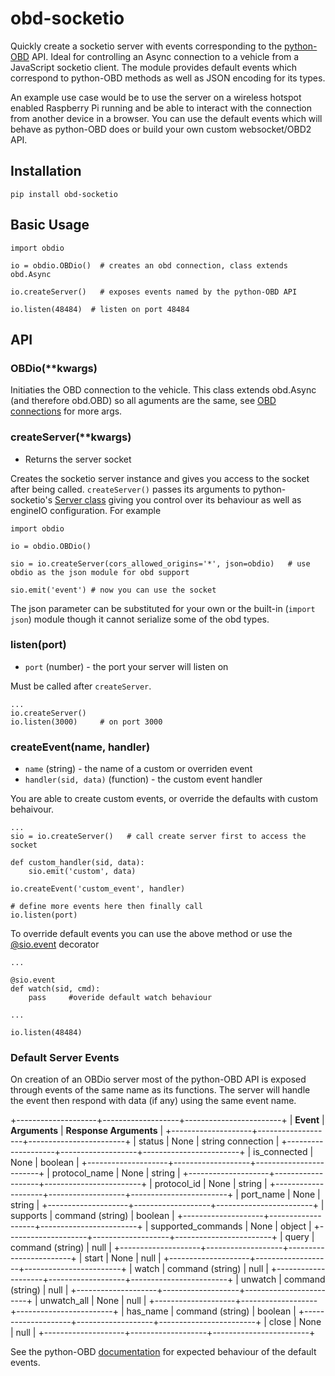 # obd-socketio

Quickly create a socketio server with events corresponding to the [python-OBD](https://pypi.org/project/obd/) API. Ideal for controlling an Async connection to a vehicle from a JavaScript socketio client. The module provides default events which correspond to python-OBD methods as well as JSON encoding for its types.

An example use case would be to use the server on a wireless hotspot enabled Raspberry Pi running and be able to interact with the connection from another device in a browser. You can use the default events which will behave as python-OBD does or build your own custom websocket/OBD2 API.

## Installation
```
pip install obd-socketio
```

## Basic Usage
```
import obdio

io = obdio.OBDio()  # creates an obd connection, class extends obd.Async

io.createServer()   # exposes events named by the python-OBD API

io.listen(48484)  # listen on port 48484
```

## API

### OBDio(**kwargs)  
Initiaties the OBD connection to the vehicle. This class extends obd.Async (and therefore obd.OBD) so all aguments are the same, see [OBD connections](https://python-obd.readthedocs.io/en/latest/Connections/) for more args.

### createServer(**kwargs)
- Returns the server socket

Creates the socketio server instance and gives you access to the socket after being called. `createServer()` passes its arguments to python-socketio's [Server class](https://python-socketio.readthedocs.io/en/latest/api.html#server-class) giving you control over its behaviour as well as engineIO configuration. For example
```
import obdio

io = obdio.OBDio()

sio = io.createServer(cors_allowed_origins='*', json=obdio)   # use obdio as the json module for obd support

sio.emit('event') # now you can use the socket
```
The json parameter can be substituted for your own or the built-in (`import json`) module though it cannot serialize some of the obd types.

### listen(port)
- `port` (number) - the port your server will listen on

Must be called after `createServer`.
```
...
io.createServer()
io.listen(3000)     # on port 3000
```

### createEvent(name, handler)
- `name` (string) - the name of a custom or overriden event
- `handler(sid, data)` (function) - the custom event handler

You are able to create custom events, or override the defaults with custom behaivour.
```
...
sio = io.createServer()   # call create server first to access the socket

def custom_handler(sid, data):
    sio.emit('custom', data)

io.createEvent('custom_event', handler)

# define more events here then finally call
io.listen(port)
```
To override default events you can use the above method or use the [@sio.event](https://python-socketio.readthedocs.io/en/latest/server.html#defining-event-handlers) decorator
```
...

@sio.event
def watch(sid, cmd):
    pass     #overide default watch behaviour

...

io.listen(48484)
```


### Default Server Events
On creation of an OBDio server most of the python-OBD API is exposed through events of the same name as its functions. The server will handle the event then respond with data (if any) using the same event name.

+--------------------+-------------------+------------------------+
| **Event**          | **Arguments**     | **Response Arguments** |
+--------------------+-------------------+------------------------+
| status             | None              | string connection      |
+--------------------+-------------------+------------------------+
| is_connected       | None              | boolean                |
+--------------------+-------------------+------------------------+
| protocol_name      | None              | string                 |
+--------------------+-------------------+------------------------+
| protocol_id        | None              | string                 |
+--------------------+-------------------+------------------------+
| port_name          | None              | string                 |
+--------------------+-------------------+------------------------+
| supports           | command (string)  | boolean                |
+--------------------+-------------------+------------------------+
| supported_commands | None              | object                 |
+--------------------+-------------------+------------------------+
| query              | command (string)  | null                   |
+--------------------+-------------------+------------------------+
| start              | None              | null                   |
+--------------------+-------------------+------------------------+
| watch              | command (string)  | null                   |
+--------------------+-------------------+------------------------+
| unwatch            | command (string)  | null                   |
+--------------------+-------------------+------------------------+
| unwatch_all        | None              | null                   |
+--------------------+-------------------+------------------------+
| has_name           | command (string)  | boolean                |
+--------------------+-------------------+------------------------+
| close              | None              | null                   |
+--------------------+-------------------+------------------------+

See the python-OBD [documentation](https://python-obd.readthedocs.io/en/latest/) for expected behaviour of the default events.
